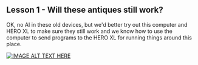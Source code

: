 ## Lesson 1 - Will these antiques still work?

OK, no AI in these old devices, but we'd better try out this computer and HERO XL to make sure they still work and we know how to use the computer to send programs to the HERO XL for running things around this place.

[![IMAGE ALT TEXT HERE](https://img.youtube.com/vi/dWwsxMK1gEw/0.jpg)](https://www.youtube.com/watch?v=dWwsxMK1gEw)

